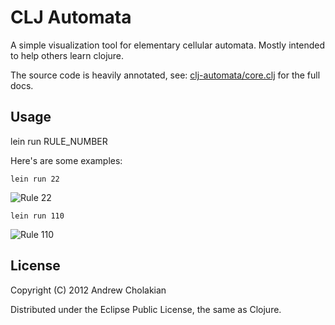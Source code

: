 # CLJ Automata

A simple visualization tool for elementary cellular automata. 
Mostly intended to help others learn clojure.

The source code is heavily annotated, see:
[clj-automata/core.clj](https://github.com/andrewvc/clj-automata/blob/master/src/clj_automata/core.clj) for the full docs.

## Usage

lein run RULE_NUMBER

Here's are some examples:

`lein run 22`

![Rule 22](https://img.skitch.com/20120409-jj2cm61k2jax9knp9hmdj98tjt.png)

`lein run 110`

![Rule 110](https://img.skitch.com/20120409-nb2by2kkr4bpxtd1nn6h1ws1i1.png)

## License

Copyright (C) 2012 Andrew Cholakian

Distributed under the Eclipse Public License, the same as Clojure.
